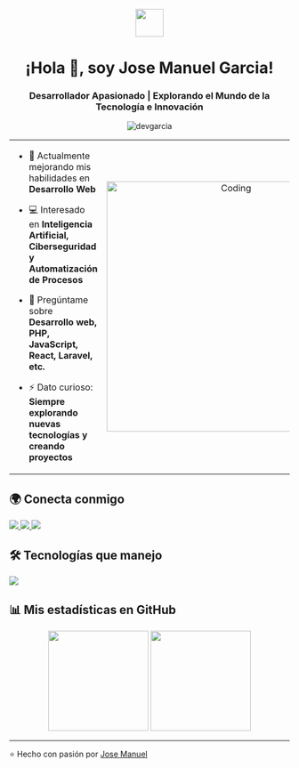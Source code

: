 <p align="center">
  <picture align="center">
    <img align="center" src="https://github.com/7oSkaaa/7oSkaaa/blob/main/Images/about_me.gif?raw=true" width="50px">
  </picture>
</p>

<h1 align="center">¡Hola 👋, soy Jose Manuel Garcia!</h1>
<h3 align="center">Desarrollador Apasionado | Explorando el Mundo de la Tecnología e Innovación</h3>
<p align="center"> 
  <img src="https://komarev.com/ghpvc/?username=devgarcia&label=Visitas%20al%20perfil&color=0e75b6&style=flat" alt="devgarcia" /> 
</p>

<table align="center">
<tr border="none">
<td width="50%" align="left">
  
- 🌱 Actualmente mejorando mis habilidades en **Desarrollo Web**
    
- 💻 Interesado en **Inteligencia Artificial, Ciberseguridad y Automatización de Procesos**  

- 💬 Pregúntame sobre **Desarrollo web, PHP, JavaScript, React, Laravel, etc.**  

- ⚡ Dato curioso: **Siempre explorando nuevas tecnologías y creando proyectos**  

</td>
</td>
<td width="50%" align="center">

  <img align="center" alt="Coding" width="450" src="https://repository-images.githubusercontent.com/588181932/e36ec678-7984-4cdd-8e4c-a3932772ff8e">

  
  </td>
</tr>
</table>

## 🌍 Conecta conmigo

<p> 
  <a href="https://www.tiktok.com/@_eldelam_" target="_blank"> <img src="https://img.shields.io/badge/TikTok-000000?style=for-the-badge&logo=tiktok&logoColor=white"/> </a> <a href="https://www.instagram.com/devgarcia_/" target="_blank"> <img src="https://img.shields.io/badge/Instagram-E4405F?style=for-the-badge&logo=instagram&logoColor=white"/> </a> <a href="mailto:garciacalimanegarcia@gmailcom"> <img src="https://img.shields.io/badge/Email-D14836?style=for-the-badge&logo=gmail&logoColor=white"/> </a> </p>


## 🛠️ Tecnologías que manejo

<p>
 <a href="https://skillicons.dev">
    <img src="https://skillicons.dev/icons?i=androidstudio,astro,bootstrap,kotlin,cpp,laravel,arduino,java,css,html,js,mongodb,php,mysql,react,firebase,gtk,git,github,vscode,bash,linux,ai,ps&perline=12" />
  </a>
</p>

## 📊 Mis estadísticas en GitHub
<p align="center">
  <img src="https://github-readme-stats.vercel.app/api?username=devgarcia&show_icons=true&theme=tokyonight" height="180"/>
  <img src="https://github-readme-stats.vercel.app/api/top-langs/?username=devgarcia&layout=compact&theme=tokyonight" height="180"/>
</p>

---

⭐️ Hecho con pasión por [Jose Manuel](https://github.com/devgarcia)
